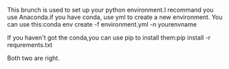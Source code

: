 This brunch is used to set up your python environment.I recommand you use Anaconda.if you have conda, use yml to create a new environment.
You can use this:conda env create -f environment.yml -n yourenvname

If you haven't got the conda,you can use pip to install them:pip install -r requrements.txt

Both two are right. 
